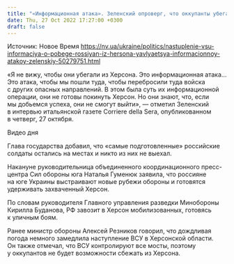 ```yaml
---
title: "«Информационная атака». Зеленский опроверг, что оккупанты убегают из Херсона"
date: Thu, 27 Oct 2022 17:27:00 +0300
draft: false
---
```

Источник: Новое Время https://nv.ua/ukraine/politics/nastuplenie-vsu-informaciya-o-pobege-rossiyan-iz-hersona-yavlyaetsya-informacionnoy-atakoy-zelenskiy-50279751.html


«Я не вижу, чтобы они убегали из Херсона. Это информационная атака… Это атака, чтобы мы пошли туда, чтобы перебросили туда войска с других опасных направлений. В этом была суть их информационной операции, они не готовы покинуть Херсон. Но они знают, что, если мы добьемся успеха, они не смогут выйти», — отметил Зеленский в интервью итальянской газете Corriere della Sera, опубликованном в четверг, 27 октября.

 Видео дня   

Глава государства добавил, что «самые подготовленные» российские солдаты остались на местах и никто из них не выехал.

Накануне руководительница объединенного координационного пресс-центра Сил обороны юга Наталья Гуменюк заявила, что россияне на юге Украины выстраивают новые рубежи обороны и готовятся удерживать захваченный Херсон.

По словам руководителя Главного управления разведки Минобороны Кирилла Буданова, РФ завозит в Херсон мобилизованных, готовясь к уличным боям.

Ранее министр обороны Алексей Резников говорил, что дождливая погода немного замедлила наступление ВСУ в Херсонской области. Он также отмечал, что ВСУ контролируют все мосты, поэтому у оккупантов не будет возможности сбежать из Херсона.
